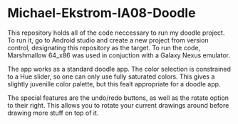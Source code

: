 # Michael-Ekstrom-IA08-Doodle

This repository holds all of the code neccessary to run my doodle project. To run it, go to Android studio and create a new project from version control, designating this repository as the target. To run the code, Marshmallow 64_x86 was used in conjuction with a Galaxy Nexus emulator.

The app works as a standard doodle app. The color selection is constrained to a Hue slider, so one can only use fully saturated colors. This gives a slightly juvenille color palette, but this fealt appropriate for a doodle app.

The special features are the undo/redo buttons, as well as the rotate option to their right. This allows you to rotate your current drawings around before drawing more stuff on top of it.
